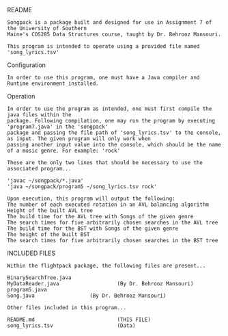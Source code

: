 README

    Songpack is a package built and designed for use in Assignment 7 of the University of Southern
    Maine's COS285 Data Structures course, taught by Dr. Behrooz Mansouri.

    This program is intended to operate using a provided file named 'song_lyrics.tsv'

Configuration

    In order to use this program, one must have a Java compiler and Runtime environment installed.

Operation

    In order to use the program as intended, one must first compile the java files within the
    package. Following compilation, one may run the program by executing 'program7.java' in the 'songpack'
    package and passing the file path of 'song_lyrics.tsv' to the console, as input. The given program will only work when
    passing another input value into the console, which should be the name of a music genre. For example: 'rock'

    These are the only two lines that should be necessary to use the associated program...

    'javac ~/songpack/*.java'
    'java ~/songpack/program5 ~/song_lyrics.tsv rock'

    Upon execution, this program will output the following:
    The number of each executed rotation in an AVL balancing algorithm
    Height of the built AVL tree
    The build time for the AVL tree with Songs of the given genre
    The search times for five arbitrarily chosen searches in the AVL tree
    The build time for the BST with Songs of the given genre
    The height of the built BST
    The search times for five arbitrarily chosen searches in the BST tree
    
    


INCLUDED FILES

    Within the flightpack package, the following files are present...

    BinarySearchTree.java
    MyDataReader.java                   (By Dr. Behrooz Mansouri)
    program5.java
    Song.java                  (By Dr. Behrooz Mansouri)

    Other files included in this program...

    README.md                           (THIS FILE)
    song_lyrics.tsv                     (Data)



